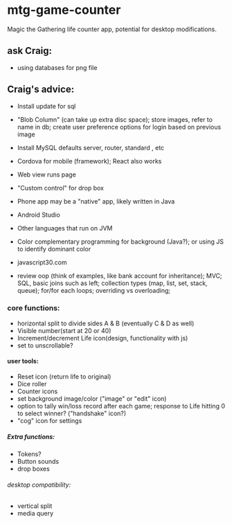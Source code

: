 # mtg-game-counter
Magic the Gathering life counter app, potential for desktop modifications.

## ask Craig: 
* using databases for png file

## Craig's advice:
* Install update for sql
* "Blob Column" (can take up extra disc space); store images, refer to name in db; create user preference options for login based on previous image
* Install MySQL defaults server, router, standard , etc
* Cordova for mobile (framework); React also works 
* Web view runs page
* "Custom control" for drop box
* Phone app may be a "native" app, likely written in Java
* Android Studio 
* Other languages that run on JVM
* Color complementary programming for background (Java?); or using JS to identify dominant color
* javascript30.com

* review oop (think of examples, like bank account for inheritance); MVC; SQL, basic joins such as left; collection types (map, list, set, stack, queue); for/for each loops; overriding vs overloading;


### core functions:
* horizontal split to divide sides A & B (eventually C & D as well)
* Visible number(start at 20 or 40)
* Increment/decrement Life icon(design, functionality with js)
* set to unscrollable?
#### user tools:
* Reset icon (return life to original)
* Dice roller
* Counter icons
* set background image/color ("image" or "edit" icon)
* option to tally win/loss record after each game; response to Life hitting 0 to select winner? ("handshake" icon?)
* "cog" icon for settings

##### Extra functions:
* Tokens?
* Button sounds
* drop boxes

###### desktop compatibility:
 * vertical split
 * media query
